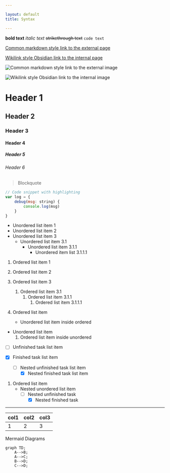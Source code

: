 ```yaml
---

layout: default
title: Syntax

---
```


**bold text**
*italic text*
~~strikethrough text~~
`code text`

[Common markdown style link to the external page](https://github.com/)

[Wikilink style Obsidian link to the internal page](/obsidian-publish-action-test/Syntax%20Target)

![Common markdown style link to the external image](https://unsplash.com/photos/MS932mscdhw)

![Wikilink style Obsidian link to the internal image](/obsidian-publish-action-test/Syntax%20image.jpg)

# Header 1

## Header 2

### Header 3

#### Header 4

##### Header 5

###### Header 6

> Blockquote

```js
// Code snippet with highlighting
var log = {
	debug(msg: string) {
		console.log(msg)
	}
}
```

*   Unordered list item 1
*   Unordered list item 2
*   Unordered list item 3
    *   Unordered list item 3.1
        *   Unordered list item 3.1.1
            *   Unordered item list 3.1.1.1

1.  Ordered list item 1

2.  Ordered list item 2

3.  Ordered list item 3
    1.  Ordered list item 3.1
        1.  Ordered list item 3.1.1
            1.  Ordered list item 3.1.1.1

4.  Ordered list item
    *   Unordered list item inside ordered

*   Unordered list item
    1.  Ordered list item inside unordered

*   [ ] Unfinished task list item

*   [x] Finished task list item
    *   [ ] Nested unfinished task list item
        *   [x] Nested finished task list item

1.  Ordered list item
    *   Nested unordered list item
        *   [ ] Nested unfinished task
            *   [x] Nested finished task

***

| col1 | col2 | col3 |
| :--- | :--- | :--- |
| 1    | 2    | 3    |

Mermaid Diagrams

```mermaid
graph TD;
    A-->B;
    A-->C;
    B-->D;
    C-->D;
```
